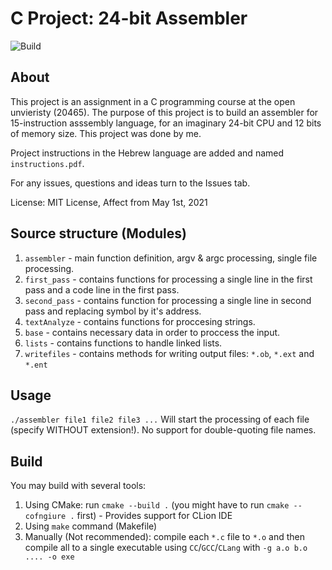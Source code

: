 # C Project: 24-bit Assembler
![Build](https://github.com/avivnaaman/20465-project/workflows/Build/badge.svg?branch=master)
## About
This project is an assignment in a C programming course at the open unvieristy (20465). The purpose of this project is to build an assembler for 15-instruction asssembly language, for an imaginary 24-bit CPU and 12 bits of memory size.
This project was done by me.

Project instructions in the Hebrew language are added and named `instructions.pdf`.

For any issues, questions and ideas turn to the Issues tab.

License: MIT License, Affect from May 1st, 2021
## Source structure (Modules)
1. `assembler` - main function definition, argv & argc processing, single file processing.
2. `first_pass` - contains functions for processing a single line in the first pass and a code line in the first pass.
3. `second_pass` - contains function for processing a single line in second pass and replacing symbol by it's address.
4. `textAnalyze` - contains functions for proccesing strings.
5. `base` - contains necessary data in order to proccess the input.
6. `lists` - contains functions to handle linked lists.
11. `writefiles` - contains methods for writing output files: `*.ob`, `*.ext` and `*.ent` 

## Usage
`./assembler file1 file2 file3 ...`
Will start the processing of each file (specify WITHOUT extension!). No support for double-quoting file names.

## Build
You may build with several tools:
1. Using CMake: run `cmake --build .` (you might have to run `cmake --cofngiure .` first) - Provides support for CLion IDE
2. Using `make` command (Makefile)
3. Manually (Not recommended): compile each `*.c` file to `*.o` and then compile all to a single executable using `CC`/`GCC`/`CLang` with `-g a.o b.o .... -o exe`
